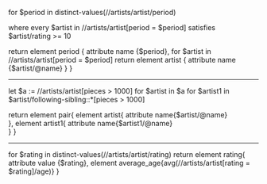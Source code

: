 for $period in distinct-values(//artists/artist/period)

where every $artist in //artists/artist[period = $period] satisfies $artist/rating >= 10

return
  element period {
    attribute name {$period},
    for $artist in //artists/artist[period = $period]
    return
      element artist {
        attribute name {$artist/@name}
      }
  }



--------------------------------------------------------------------------------
let $a := //artists/artist[pieces > 1000]
for $artist in $a
	for $artist1 in $artist/following-sibling::*[pieces > 1000]

return element pair{
	element artist{
    	attribute name{$artist/@name}  
    },
    element artist1{
    	attribute name{$artist1/@name}  
    }
}


--------------------------------------------------------------------------------
for $rating in distinct-values(//artists/artist/rating)
return element rating{
	attribute value {$rating},
    element average_age{avg(//artists/artist[rating = $rating]/age)}
}

 
